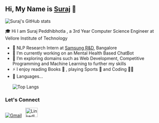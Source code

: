 ## Hi, My Name is [Suraj](https://www.github.com/Surajpedd) 👋

   ![Suraj's GitHub stats](https://github-readme-stats.vercel.app/api?username=Surajpedd&count_private=true&show_icons=true&theme=yeblu&hide=prs,issues)

🎓 Hi I am Suraj Peddhibhotla , a 3rd Year Computer Science Engineer at Vellore Institute of Technology

- 💼 NLP Research Intern at [Samsung R&D](https://research.samsung.com/sri-b), Bangalore
- 🚀 I’m currently working on an Mental Health Based ChatBot
- 🌱 I’m exploring domains such as Web Development, Competitive Programming and Machine Learning to further my skills
- ⚡ I enjoy reading Books 📖 , playing Sports 🏀 and Coding 👨‍💻
- 🔭 Languages...<br><br>
![Top Langs](https://github-readme-stats.vercel.app/api/top-langs/?username=Surajpedd&layout=compact)

### Let's Connect

<a href="mailto:surajpedd@gmail.com"><img src="https://img.shields.io/badge/gmail-%23D14836.svg?&style=for-the-badge&logo=gmail&logoColor=white" alt="Gmail"/></a>&nbsp;&nbsp;
<a href="https://www.linkedin.com/in/surajpedd/"><img src="https://raw.githubusercontent.com/rahuldkjain/github-profile-readme-generator/master/src/images/icons/Social/linked-in-alt.svg" alt="LinkedIn" height="30" width="40"></a>

<!--
### 👨‍💻 My Profiles :-

<a href ="https://www.hackerrank.com/Suraj_19BCE1044"><img src = "https://img.shields.io/badge/CodeChef-%23964B00.svg?style=for-the-badge&logo=CodeChef&logoColor=white"></a>&nbsp;
<a href="https://www.codechef.com/users/suraj_pedd"><img src = "https://raw.githubusercontent.com/rahuldkjain/github-profile-readme-generator/master/src/images/icons/Social/hackerrank.svg" height="30" width="40"></a>&nbsp;
<a href="https://leetcode.com/im_Groot"><img src = "https://raw.githubusercontent.com/rahuldkjain/github-profile-readme-generator/master/src/images/icons/Social/leet-code.svg" height="25" width="40"></a>&nbsp;
<a href="https://auth.geeksforgeeks.org/user/surajpedd"><img src = "https://img.shields.io/badge/GeeksforGeeks-gray?style=for-the-badge&logo=geeksforgeeks&logoColor=35914c"></a>
->
